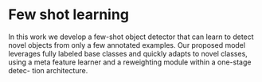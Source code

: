 # Few shot learning

In this work we develop a few-shot object detector that can learn to detect novel objects from only a few annotated examples. 
Our proposed model leverages fully labeled base classes and quickly adapts to novel classes, using a meta feature learner and a reweighting module
within a one-stage detec- tion architecture.
